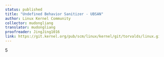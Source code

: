 ```yaml
---
status: published
title: "Undefined Behavior Sanitizer - UBSAN"
author: Linux Kernel Community
collector: mudongliang
translator: mudongliang
proofreader: JingJing1016
link: https://git.kernel.org/pub/scm/linux/kernel/git/torvalds/linux.git/tree/Documentation/dev-tools/ubsan.rst
---
```

5